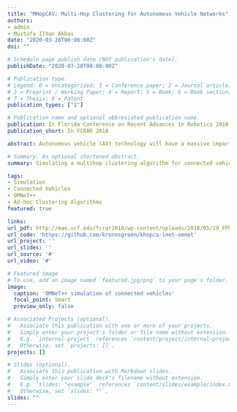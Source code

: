 ```yaml
---
title: "MHopCAV: Multi-Hop Clustering for Autonomous Vehicle Networks"
authors:
- admin
- Mustafa Ilhan Akbas
date: "2020-03-28T00:00:00Z"
doi: ""

# Schedule page publish date (NOT publication's date).
publishDate: "2020-03-28T00:00:00Z"

# Publication type.
# Legend: 0 = Uncategorized; 1 = Conference paper; 2 = Journal article;
# 3 = Preprint / Working Paper; 4 = Report; 5 = Book; 6 = Book section;
# 7 = Thesis; 8 = Patent
publication_types: ["1"]

# Publication name and optional abbreviated publication name.
publication: In Florida Conference on Recent Advances in Robotics 2018
publication_short: In FCRAR 2018

abstract: Autonomous vehicle (AV) technology will have a massive impact on the transportation infrastructure [1]. Intelligent transportation systems are going to be available as vehicle (V2V) and vehicle to infrastructure (V2I) communication become available together with AV technology. In the intelligent transportation systems, the communication among AVs and between AV networks and the infrastructure will be critical. Therefore, clustering solutions must be developed for AV fleets. In this paper, we present the clustering protocol, MHopCAV, the Multi-Hop Clustering Algorithm for Autonomous Vehicle Networks. MHopCAV uses the k-hop clustering algorithm [2], which is designed for dynamic, wireless networks, and adapts it for the clustering of nodes in ACV networks. The k-hop Clustering Algorithm uses a set of four rules to distribute a cluster based on weights. There is a minimum and maximum weight that are defined, "MIN" and "MAX" respectively, as well as the weight of each node, "wn". The cluster head is the node with the MAX weight...

# Summary. An optional shortened abstract.
summary: Simulating a multihop clustering algorithm for connected vehicles.

tags:
- Simulation
- Connected Vehicles
- OMNeT++
- Ad-hoc Clustering Algorithms
featured: true

links:
url_pdf: http://mae.ucf.edu/fcrar2018/wp-content/uploads/2018/05/19_FPU-Autonomous-Medrano-Berumen-Akbas-cr.pdf
url_code: 'https://github.com/kronosgreen/khopca-inet-omnet'
url_project: ''
url_slides: ''
url_source: '#'
url_video: '#'

# Featured image
# To use, add an image named `featured.jpg/png` to your page's folder.
image:
  caption: 'OMNeT++ simulation of connected vehicles'
  focal_point: Smart
  preview_only: false

# Associated Projects (optional).
#   Associate this publication with one or more of your projects.
#   Simply enter your project's folder or file name without extension.
#   E.g. `internal-project` references `content/project/internal-project/index.md`.
#   Otherwise, set `projects: []`.
projects: []

# Slides (optional).
#   Associate this publication with Markdown slides.
#   Simply enter your slide deck's filename without extension.
#   E.g. `slides: "example"` references `content/slides/example/index.md`.
#   Otherwise, set `slides: ""`.
slides: ""
---
```

